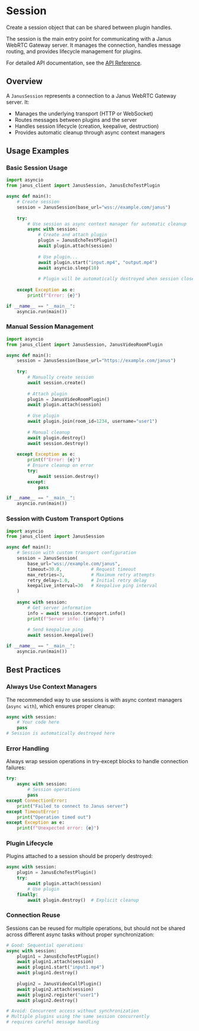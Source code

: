 # Session

Create a session object that can be shared between plugin handles.

The session is the main entry point for communicating with a Janus WebRTC Gateway server. It manages the connection, handles message routing, and provides lifecycle management for plugins.

For detailed API documentation, see the [API Reference](reference.md#session-classes).

## Overview

A `JanusSession` represents a connection to a Janus WebRTC Gateway server. It:

- Manages the underlying transport (HTTP or WebSocket)
- Routes messages between plugins and the server
- Handles session lifecycle (creation, keepalive, destruction)
- Provides automatic cleanup through async context managers

## Usage Examples

### Basic Session Usage

```python
import asyncio
from janus_client import JanusSession, JanusEchoTestPlugin

async def main():
    # Create session
    session = JanusSession(base_url="wss://example.com/janus")
    
    try:
        # Use session as async context manager for automatic cleanup
        async with session:
            # Create and attach plugin
            plugin = JanusEchoTestPlugin()
            await plugin.attach(session)
            
            # Use plugin...
            await plugin.start("input.mp4", "output.mp4")
            await asyncio.sleep(10)
            
            # Plugin will be automatically destroyed when session closes
            
    except Exception as e:
        print(f"Error: {e}")

if __name__ == "__main__":
    asyncio.run(main())
```

### Manual Session Management

```python
import asyncio
from janus_client import JanusSession, JanusVideoRoomPlugin

async def main():
    session = JanusSession(base_url="https://example.com/janus")
    
    try:
        # Manually create session
        await session.create()
        
        # Attach plugin
        plugin = JanusVideoRoomPlugin()
        await plugin.attach(session)
        
        # Use plugin
        await plugin.join(room_id=1234, username="user1")
        
        # Manual cleanup
        await plugin.destroy()
        await session.destroy()
        
    except Exception as e:
        print(f"Error: {e}")
        # Ensure cleanup on error
        try:
            await session.destroy()
        except:
            pass

if __name__ == "__main__":
    asyncio.run(main())
```

### Session with Custom Transport Options

```python
import asyncio
from janus_client import JanusSession

async def main():
    # Session with custom transport configuration
    session = JanusSession(
        base_url="wss://example.com/janus",
        timeout=30.0,           # Request timeout
        max_retries=3,          # Maximum retry attempts
        retry_delay=1.0,        # Initial retry delay
        keepalive_interval=30   # Keepalive ping interval
    )
    
    async with session:
        # Get server information
        info = await session.transport.info()
        print(f"Server info: {info}")
        
        # Send keepalive ping
        await session.keepalive()

if __name__ == "__main__":
    asyncio.run(main())
```

## Best Practices

### Always Use Context Managers

The recommended way to use sessions is with async context managers (`async with`), which ensures proper cleanup:

```python
async with session:
    # Your code here
    pass
# Session is automatically destroyed here
```

### Error Handling

Always wrap session operations in try-except blocks to handle connection failures:

```python
try:
    async with session:
        # Session operations
        pass
except ConnectionError:
    print("Failed to connect to Janus server")
except TimeoutError:
    print("Operation timed out")
except Exception as e:
    print(f"Unexpected error: {e}")
```

### Plugin Lifecycle

Plugins attached to a session should be properly destroyed:

```python
async with session:
    plugin = JanusEchoTestPlugin()
    try:
        await plugin.attach(session)
        # Use plugin
    finally:
        await plugin.destroy()  # Explicit cleanup
```

### Connection Reuse

Sessions can be reused for multiple operations, but should not be shared across different async tasks without proper synchronization:

```python
# Good: Sequential operations
async with session:
    plugin1 = JanusEchoTestPlugin()
    await plugin1.attach(session)
    await plugin1.start("input1.mp4")
    await plugin1.destroy()
    
    plugin2 = JanusVideoCallPlugin()
    await plugin2.attach(session)
    await plugin2.register("user1")
    await plugin2.destroy()

# Avoid: Concurrent access without synchronization
# Multiple plugins using the same session concurrently
# requires careful message handling
```
